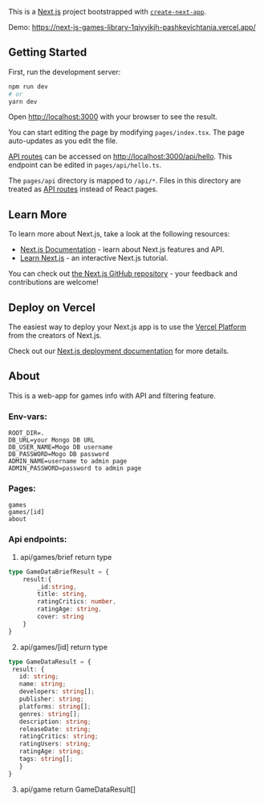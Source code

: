 This is a [Next.js](https://nextjs.org/) project bootstrapped with [`create-next-app`](https://github.com/vercel/next.js/tree/canary/packages/create-next-app).

Demo: https://next-js-games-library-1qiyyikjh-pashkevichtania.vercel.app/

## Getting Started

First, run the development server:

```bash
npm run dev
# or
yarn dev
```

Open [http://localhost:3000](http://localhost:3000) with your browser to see the result.

You can start editing the page by modifying `pages/index.tsx`. The page auto-updates as you edit the file.

[API routes](https://nextjs.org/docs/api-routes/introduction) can be accessed on [http://localhost:3000/api/hello](http://localhost:3000/api/hello). This endpoint can be edited in `pages/api/hello.ts`.

The `pages/api` directory is mapped to `/api/*`. Files in this directory are treated as [API routes](https://nextjs.org/docs/api-routes/introduction) instead of React pages.

## Learn More

To learn more about Next.js, take a look at the following resources:

- [Next.js Documentation](https://nextjs.org/docs) - learn about Next.js features and API.
- [Learn Next.js](https://nextjs.org/learn) - an interactive Next.js tutorial.

You can check out [the Next.js GitHub repository](https://github.com/vercel/next.js/) - your feedback and contributions are welcome!

## Deploy on Vercel

The easiest way to deploy your Next.js app is to use the [Vercel Platform](https://vercel.com/new?utm_medium=default-template&filter=next.js&utm_source=create-next-app&utm_campaign=create-next-app-readme) from the creators of Next.js.

Check out our [Next.js deployment documentation](https://nextjs.org/docs/deployment) for more details.

## About

This is a web-app for games info with API and filtering feature.

### Env-vars:

```
ROOT_DIR=.
DB_URL=your Mongo DB URL
DB_USER_NAME=Mogo DB username
DB_PASSWORD=Mogo DB password
ADMIN_NAME=username to admin page
ADMIN_PASSWORD=password to admin page
```

### Pages:

```
games
games/[id]
about
```

### Api endpoints:

1. api/games/brief return type

```ts
type GameDataBriefResult = {
    result:{
        _id:string,
        title: string,
        ratingCritics: number,
        ratingAge: string,
        cover: string
    }
}
```

2. api/games/[id] return type

```ts
type GameDataResult = {
 result: {
   id: string;
   name: string;
   developers: string[];
   publisher: string;
   platforms: string[];
   genres: string[];
   description: string;
   releaseDate: string;
   ratingCritics: string;
   ratingUsers: string;
   ratingAge: string;
   tags: string[];
   }
}
```

3. api/game return GameDataResult[]
